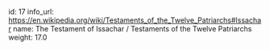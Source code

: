 id: 17
info_url: https://en.wikipedia.org/wiki/Testaments_of_the_Twelve_Patriarchs#Issachar
name: The Testament of Issachar / Testaments of the Twelve Patriarchs
weight: 17.0
